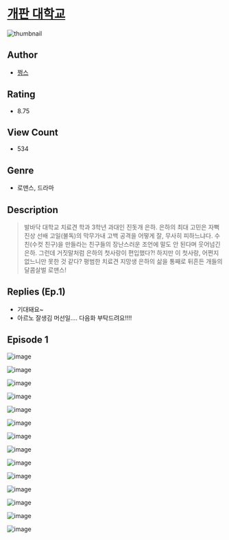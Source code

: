 # [개판 대학교](https://comic.naver.com/challenge/list?titleId=810399)
![thumbnail](https://image-comic.pstatic.net/user_contents_data/challenge_comic/2023/05/23/345584/upload_7234014899278799974_480x623.jpeg)

## Author
- [쩡스](https://comic.naver.com/artistTitle?id=345584)

## Rating
- 8.75

## View Count
- 534

## Genre
- 로맨스, 드라마

## Description
> 발바닥 대학교 치료견 학과 3학년 과대인 진돗개 은하. 은하의 최대 고민은 자뻑 진상 선배 고일(불독)의 막무가내 고백 공격을 어떻게 잘, 무사히 피하느냐다. 수친(수컷 친구)을 만들라는 친구들의 장난스러운 조언에 말도 안 된다며 웃어넘긴 은하. 그런데 거짓말처럼 은하의 첫사랑이 편입했다?! 하지만 이 첫사랑, 어쩐지 없느니만 못한 것 같다? 평범한 치료견 지망생 은하의 삶을 통째로 뒤흔든 개들의 달콤살벌 로맨스!

## Replies (Ep.1)
- 기대돼요~
- 아르노 잘생김 머선일…. 다음화 부탁드려요!!!!

## Episode 1
![image](https://image-comic.pstatic.net/user_contents_data/challenge_comic/2023/05/23/345584/upload_3618467698145638707.jpeg)

![image](https://image-comic.pstatic.net/user_contents_data/challenge_comic/2023/05/23/345584/upload_3691040070626074933.jpeg)

![image](https://image-comic.pstatic.net/user_contents_data/challenge_comic/2023/05/23/345584/upload_7089850426466842724.jpeg)

![image](https://image-comic.pstatic.net/user_contents_data/challenge_comic/2023/05/23/345584/upload_7075548859751162165.jpeg)

![image](https://image-comic.pstatic.net/user_contents_data/challenge_comic/2023/05/23/345584/upload_3544394910569947956.jpeg)

![image](https://image-comic.pstatic.net/user_contents_data/challenge_comic/2023/05/23/345584/upload_3978477492701901667.jpeg)

![image](https://image-comic.pstatic.net/user_contents_data/challenge_comic/2023/05/23/345584/upload_4121410903309694566.jpeg)

![image](https://image-comic.pstatic.net/user_contents_data/challenge_comic/2023/05/23/345584/upload_4051050972421764920.jpeg)

![image](https://image-comic.pstatic.net/user_contents_data/challenge_comic/2023/05/23/345584/upload_7149807685426492259.jpeg)

![image](https://image-comic.pstatic.net/user_contents_data/challenge_comic/2023/05/23/345584/upload_3978709699320374582.jpeg)

![image](https://image-comic.pstatic.net/user_contents_data/challenge_comic/2023/05/23/345584/upload_4121692175735075896.jpeg)

![image](https://image-comic.pstatic.net/user_contents_data/challenge_comic/2023/05/23/345584/upload_7377519836909679669.jpeg)

![image](https://image-comic.pstatic.net/user_contents_data/challenge_comic/2023/05/23/345584/upload_7004562181364987696.jpeg)

![image](https://image-comic.pstatic.net/user_contents_data/challenge_comic/2023/05/23/345584/upload_4063998602374636087.jpeg)
